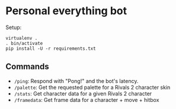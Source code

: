 # Personal everything bot

Setup:

```shell
virtualenv .
. bin/activate
pip install -U -r requirements.txt
```


## Commands

- `/ping`: Respond with "Pong!" and the bot's latency.
- `/palette`: Get the requested palette for a Rivals 2 character skin
- `/stats`: Get character data for a given Rivals 2 character
- `/framedata`: Get frame data for a character + move + hitbox
